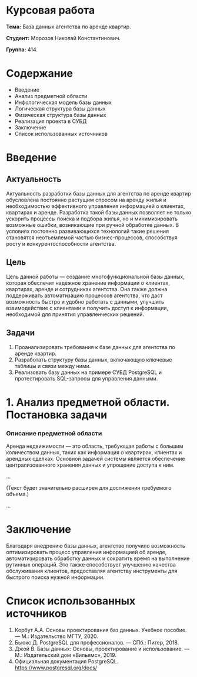 
# Курсовая работа

**Тема:** База данных агентства по аренде квартир.

**Студент:** Морозов Николай Константинович.

**Группа:** 414.

# Содержание

- Введение
- Анализ предметной области
- Инфологическая модель базы данных
- Логическая структура базы данных
- Физическая структура базы данных
- Реализация проекта в СУБД
- Заключение
- Список использованных источников

# Введение

## Актуальность
Актуальность разработки базы данных для агентства по аренде квартир обусловлена постоянно растущим спросом на аренду жилья и необходимостью эффективного управления информацией о клиентах, квартирах и аренде. 
Разработка такой базы данных позволяет не только ускорить процессы поиска и подбора жилья, но и минимизировать возможные ошибки, возникающие при ручной обработке данных. В условиях постоянно развивающихся технологий такие решения становятся неотъемлемой частью бизнес-процессов, способствуя росту и конкурентоспособности агентства.

## Цель
Цель данной работы — создание многофункциональной базы данных, которая обеспечит надежное хранение информации о клиентах, квартирах, аренде и сотрудниках агентства.
Она также должна поддерживать автоматизацию процессов агентства, что даст возможность быстро и удобно работать с данными, улучшить взаимодействие с клиентами и получить доступ к информации, необходимой для принятия управленческих решений.

## Задачи
1. Проанализировать требования к базе данных для агентства по аренде квартир.
2. Разработать структуру базы данных, включающую ключевые таблицы и связи между ними.
3. Реализовать базу данных на примере СУБД PostgreSQL и протестировать SQL-запросы для управления данными.

# 1. Анализ предметной области. Постановка задачи

### Описание предметной области
Аренда недвижимости — это область, требующая работы с большим количеством данных, таких как информация о квартирах, клиентах и арендных сделках. Основной задачей системы является обеспечение централизованного хранения данных и упрощение доступа к ним.

...

(Текст будет значительно расширен для достижения требуемого объема.)

...

# Заключение

Благодаря внедрению базы данных, агентство получило возможность оптимизировать процесс управления информацией об аренде, автоматизировать обработку данных и сократить время на выполнение рутинных операций. Это также способствует улучшению качества обслуживания клиентов, предоставляя агентству инструменты для быстрого поиска нужной информации.

# Список использованных источников

1. Корбут А.А. Основы проектирования баз данных. Учебное пособие. — М.: Издательство МГТУ, 2020.
2. Бьюкс Д. PostgreSQL для профессионалов. — СПб.: Питер, 2018.
3. Джой В. Базы данных: Основы, проектирование и использование. — М.: Издательский дом «Вильямс», 2019.
4. Официальная документация PostgreSQL. https://www.postgresql.org/docs/
